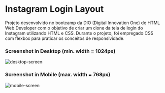 # Instagram Login Layout

Projeto desenvolvido no bootcamp da DIO (Digital Innovation One) de HTML Web Developer com o objetivo de criar um clone da tela de login do Instagram utilizando HTML e CSS. Durante o projeto, foi empregado CSS com flexbox para praticar os conceitos de responsividade.

### Screenshot in Desktop (min. width = 1024px)

![desktop-screen](https://user-images.githubusercontent.com/63574213/133013712-3e913dd8-2b27-4866-874e-94d69e9faac5.png)

### Screenshot in Mobile (max. width = 768px)

![mobile-screen](https://user-images.githubusercontent.com/63574213/133013842-16490fbf-36ef-49fd-83fb-c2297e491223.png)

